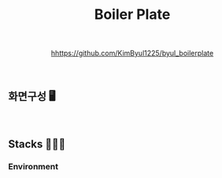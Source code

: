 <div align="center">

# Boiler Plate
<br />
<!-- <img height="200" src="./readme/logo.png" /> -->
<br />
<a display="block" href="#">hhttps://github.com/KimByul1225/byul_boilerplate</a>
<br /><br />
</div>
<br />

## 화면구성 🖥
<!-- <img width="100%" height="auto" src="./readme/device_mock_up.png" /> -->
<br />

## Stacks 🧑🏻‍💻
### Environment

